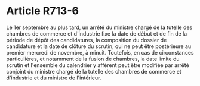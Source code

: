# Article R713-6

Le 1er septembre au plus tard, un arrêté du ministre chargé de la tutelle des chambres de commerce et d'industrie fixe la date de début et de fin de la période de dépôt des candidatures, la composition du dossier de candidature et la date de clôture du scrutin, qui ne peut être postérieure au premier mercredi de novembre, à minuit. Toutefois, en cas de circonstances particulières, et notamment de la fusion de chambres, la date limite du scrutin et l'ensemble du calendrier y afférent peut être modifiée par arrêté conjoint du ministre chargé de la tutelle des chambres de commerce et d'industrie et du ministre de l'intérieur.
